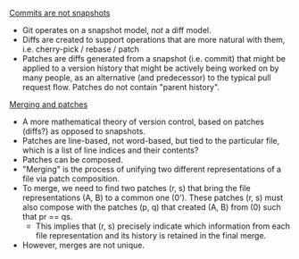 [Commits are not snapshots](https://github.blog/2020-12-17-commits-are-snapshots-not-diffs/)
- Git operates on a snapshot model, *not* a diff model.
- Diffs are created to support operations that are more natural with them, i.e. cherry-pick / rebase / patch
- Patches are diffs generated from a snapshot (i.e. commit) that might be applied to a version history that might be actively being worked on by many people, as an alternative (and predecessor) to the typical pull request flow. Patches do not contain "parent history".

[Merging and patches](https://jneem.github.io/merging/) 
- A more mathematical theory of version control, based on patches (diffs?) as opposed to snapshots.
- Patches are line-based, not word-based, but tied to the particular file, which is a list of line indices and their contents?
- Patches can be composed.
- "Merging" is the process of unifying two different representations of a file via patch composition.
- To merge, we need to find two patches (r, s) that bring the file representations (A, B) to a common one (0'). These patches (r, s) must also compose with the patches (p, q) that created (A, B) from (0) such that pr == qs.
  - This implies that (r, s) precisely indicate which information from each file representation and its history is retained in the final merge.  
- However, merges are not unique. 

